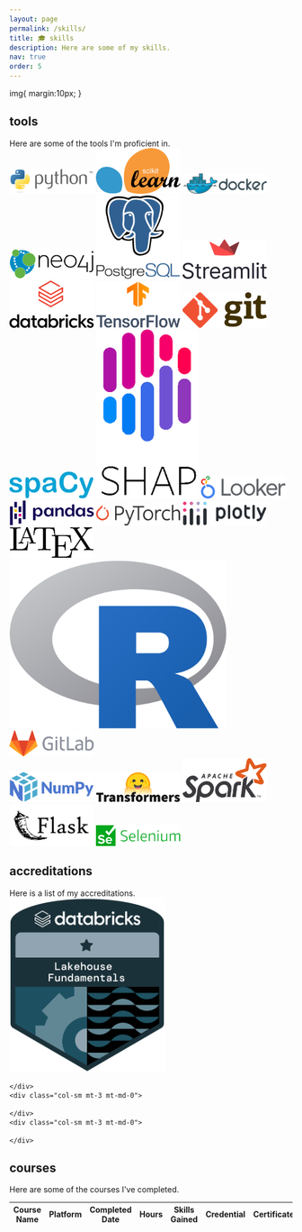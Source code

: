 ```yaml
---
layout: page
permalink: /skills/
title: 🎓 skills
description: Here are some of my skills.
nav: true
order: 5
---
```


img{
    margin:10px;
}

<div class="projects">
<h2 class="category">tools</h2>
  Here are some of the tools I'm proficient in.
  <div class="row mt-3">
    <div class="col-sm mt-3 mt-md-0">
      <img src="/assets/img/skills/python.png" width="150">
      <img src="/assets/img/skills/sklearn.png" width="150">
      <img src="/assets/img/skills/docker.png" width="150">
      <img src="/assets/img/skills/neo4j.png" width="150">
      <img src="/assets/img/skills/postgressql.png" width="150">
      <img src="/assets/img/skills/streamlit.png" width="150">
    </div>
    <div class="col-sm mt-3 mt-md-0">
      <img src="/assets/img/skills/databricks.png" width="150">
      <img src="/assets/img/skills/tensorflow.png" width="150">
      <img src="/assets/img/skills/git.png" width="150">
      <img src="/assets/img/skills/spacy.png" width="150">
      <img src="/assets/img/skills/shap.png" height="300">
      <img src="/assets/img/skills/looker.png" width="150">
    </div>
    <div class="col-sm mt-3 mt-md-0">
      <img src="/assets/img/skills/pandas.png" width="150">
      <img src="/assets/img/skills/pytorch.png" width="150">
      <img src="/assets/img/skills/plotly.png" width="150">
      <img src="/assets/img/skills/latex.png" width="150">
      <img src="/assets/img/skills/r.png" height="300">
      <img src="/assets/img/skills/gitlab.png" width="150">
    </div>
    <div class="col-sm mt-3 mt-md-0">
      <img src="/assets/img/skills/numpy.png" width="150">
      <img src="/assets/img/skills/transformers.png" width="150">
      <img src="/assets/img/skills/spark.png" width="150">
      <img src="/assets/img/skills/flask.png" width="150">
      <img src="/assets/img/skills/selenium.png" width="150">
    </div>
  </div>
<h2 class="category">accreditations</h2>
  Here is a list of my accreditations.
  <div class="row mt-3">
    <div class="col-sm mt-3 mt-md-0">
      <a href="https://credentials.databricks.com/55fb7987-70cc-4296-802c-58a4924c76c2#gs.yqniy9" target="_blank">
        <img src="/assets/img/skills/lakehouse_fundamentals.png">
      </a>
    </div>
    <div class="col-sm mt-3 mt-md-0">
      
    </div>
    <div class="col-sm mt-3 mt-md-0">
      
    </div>
    <div class="col-sm mt-3 mt-md-0">
      
    </div>
</div>
<h2 class="category">courses</h2>
  Here are some of the courses I've completed.
  <table
  data-click-to-select="false"
  data-height="780"
  data-pagination="true"
  data-search="true"
  data-toggle="table"
  data-url="{{ '/assets/json/courses.json' | relative_url }}">
  <thead>
    <tr>
      <th data-field="name" data-halign="left" data-align="left" data-sortable="true">Course Name</th>
      <th data-field="platform" data-halign="center" data-align="center" data-sortable="true">Platform</th>
      <th data-field="date" data-halign="center" data-align="center" data-sortable="true">Completed Date</th>
      <th data-field="hours" data-halign="center" data-align="center" data-sortable="true">Hours</th>
      <th data-field="skills" data-halign="left" data-align="left" data-sortable="true">Skills Gained</th>
      <th data-field="credential" data-halign="center" data-align="center" data-sortable="true">Credential</th>
      <th data-field="certificate" data-halign="center" data-align="center" data-sortable="true">Certificate</th>
    </tr>
  </thead>
</table>
</div>
